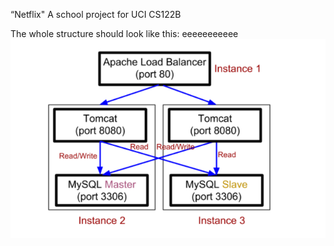 “Netflix"
A school project for UCI CS122B

The whole structure should look like this:
eeeeeeeeeee
![image](https://github.com/cxk123/-Netflix-CS122B/blob/master/images/struture.PNG)

